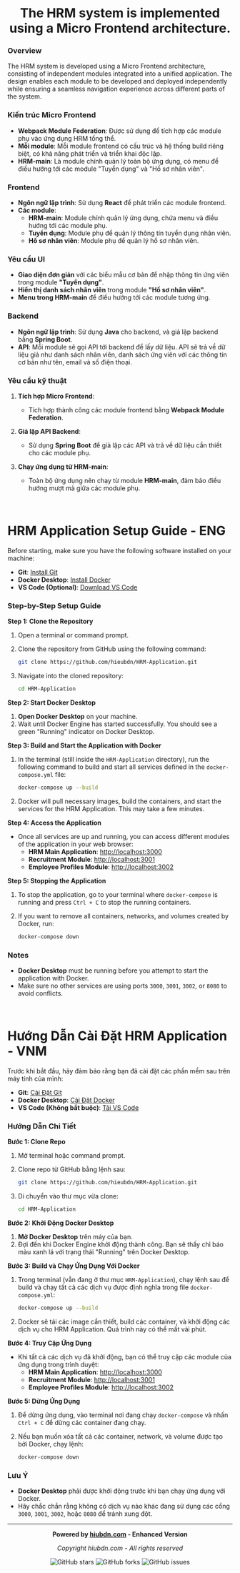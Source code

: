 <h1 align="center">The HRM system is implemented using a Micro Frontend architecture.</h1>

### Overview
The HRM system is developed using a Micro Frontend architecture, consisting of independent modules integrated into a unified application. The design enables each module to be developed and deployed independently while ensuring a seamless navigation experience across different parts of the system.

### Kiến trúc Micro Frontend
- **Webpack Module Federation**: Được sử dụng để tích hợp các module phụ vào ứng dụng HRM tổng thể.
- **Mỗi module**: Mỗi module frontend có cấu trúc và hệ thống build riêng biệt, có khả năng phát triển và triển khai độc lập.
- **HRM-main**: Là module chính quản lý toàn bộ ứng dụng, có menu để điều hướng tới các module "Tuyển dụng" và "Hồ sơ nhân viên".

### Frontend
- **Ngôn ngữ lập trình**: Sử dụng **React** để phát triển các module frontend.
- **Các module**:
  - **HRM-main**: Module chính quản lý ứng dụng, chứa menu và điều hướng tới các module phụ.
  -  **Tuyển dụng**: Module phụ để quản lý thông tin tuyển dụng nhân viên.
  - **Hồ sơ nhân viên**: Module phụ để quản lý hồ sơ nhân viên.

### Yêu cầu UI
- **Giao diện đơn giản** với các biểu mẫu cơ bản để nhập thông tin ứng viên trong module **"Tuyển dụng"**.
- **Hiển thị danh sách nhân viên** trong module **"Hồ sơ nhân viên"**.
- **Menu trong HRM-main** để điều hướng tới các module tương ứng.

### Backend
- **Ngôn ngữ lập trình**: Sử dụng **Java** cho backend, và giả lập backend bằng **Spring Boot**.
- **API**: Mỗi module sẽ gọi API tới backend để lấy dữ liệu. API sẽ trả về dữ liệu giả như danh sách nhân viên, danh sách ứng viên với các thông tin cơ bản như tên, email và số điện thoại.

### Yêu cầu kỹ thuật
1. **Tích hợp Micro Frontend**:
   - Tích hợp thành công các module frontend bằng **Webpack Module Federation**.

2. **Giả lập API Backend**:
   - Sử dụng **Spring Boot** để giả lập các API và trả về dữ liệu cần thiết cho các module phụ.

3. **Chạy ứng dụng từ HRM-main**:
   - Toàn bộ ứng dụng nên chạy từ module **HRM-main**, đảm bảo điều hướng mượt mà giữa các module phụ.

<br>

# HRM Application Setup Guide  -  ENG

Before starting, make sure you have the following software installed on your machine:

- **Git**: [Install Git](https://git-scm.com/downloads)
- **Docker Desktop**: [Install Docker](https://www.docker.com/products/docker-desktop/)
- **VS Code (Optional)**: [Download VS Code](https://code.visualstudio.com/)

### Step-by-Step Setup Guide

**Step 1: Clone the Repository**

1. Open a terminal or command prompt.
2. Clone the repository from GitHub using the following command:

   ```sh
   git clone https://github.com/hieubdn/HRM-Application.git
   ```
3. Navigate into the cloned repository:

   ```sh
   cd HRM-Application
   ```

**Step 2: Start Docker Desktop**

1. **Open Docker Desktop** on your machine.
2. Wait until Docker Engine has started successfully. You should see a green "Running" indicator on Docker Desktop.

**Step 3: Build and Start the Application with Docker**

1. In the terminal (still inside the `HRM-Application` directory), run the following command to build and start all services defined in the `docker-compose.yml` file:

   ```sh
   docker-compose up --build
   ```

2. Docker will pull necessary images, build the containers, and start the services for the HRM Application. This may take a few minutes.

**Step 4: Access the Application**

- Once all services are up and running, you can access different modules of the application in your web browser:
  - **HRM Main Application**: [http://localhost:3000](http://localhost:3000)
  - **Recruitment Module**: [http://localhost:3001](http://localhost:3001)
  - **Employee Profiles Module**: [http://localhost:3002](http://localhost:3002)

**Step 5: Stopping the Application**

1. To stop the application, go to your terminal where `docker-compose` is running and press `Ctrl + C` to stop the running containers.
2. If you want to remove all containers, networks, and volumes created by Docker, run:

   ```sh
   docker-compose down
   ```

### Notes

- **Docker Desktop** must be running before you attempt to start the application with Docker.
- Make sure no other services are using ports `3000`, `3001`, `3002`, or `8080` to avoid conflicts.

<br> 

# Hướng Dẫn Cài Đặt HRM Application  -  VNM

Trước khi bắt đầu, hãy đảm bảo rằng bạn đã cài đặt các phần mềm sau trên máy tính của mình:

- **Git**: [Cài Đặt Git](https://git-scm.com/downloads)
- **Docker Desktop**: [Cài Đặt Docker](https://www.docker.com/products/docker-desktop/)
- **VS Code (Không bắt buộc)**: [Tải VS Code](https://code.visualstudio.com/)

### Hướng Dẫn Chi Tiết

**Bước 1: Clone Repo**

1. Mở terminal hoặc command prompt.
2. Clone repo từ GitHub bằng lệnh sau:

   ```sh
   git clone https://github.com/hieubdn/HRM-Application.git
   ```
3. Di chuyển vào thư mục vừa clone:

   ```sh
   cd HRM-Application
   ```

**Bước 2: Khởi Động Docker Desktop**

1. **Mở Docker Desktop** trên máy của bạn.
2. Đợi đến khi Docker Engine khởi động thành công. Bạn sẽ thấy chỉ báo màu xanh lá với trạng thái "Running" trên Docker Desktop.

**Bước 3: Build và Chạy Ứng Dụng Với Docker**

1. Trong terminal (vẫn đang ở thư mục `HRM-Application`), chạy lệnh sau để build và chạy tất cả các dịch vụ được định nghĩa trong file `docker-compose.yml`:

   ```sh
   docker-compose up --build
   ```

2. Docker sẽ tải các image cần thiết, build các container, và khởi động các dịch vụ cho HRM Application. Quá trình này có thể mất vài phút.

**Bước 4: Truy Cập Ứng Dụng**

- Khi tất cả các dịch vụ đã khởi động, bạn có thể truy cập các module của ứng dụng trong trình duyệt:
  - **HRM Main Application**: [http://localhost:3000](http://localhost:3000)
  - **Recruitment Module**: [http://localhost:3001](http://localhost:3001)
  - **Employee Profiles Module**: [http://localhost:3002](http://localhost:3002)

**Bước 5: Dừng Ứng Dụng**

1. Để dừng ứng dụng, vào terminal nơi đang chạy `docker-compose` và nhấn `Ctrl + C` để dừng các container đang chạy.
2. Nếu bạn muốn xóa tất cả các container, network, và volume được tạo bởi Docker, chạy lệnh:

   ```sh
   docker-compose down
   ```

### Lưu Ý

- **Docker Desktop** phải được khởi động trước khi bạn chạy ứng dụng với Docker.
- Hãy chắc chắn rằng không có dịch vụ nào khác đang sử dụng các cổng `3000`, `3001`, `3002`, hoặc `8080` để tránh xung đột.


---
<p align="center"><strong>Powered by <a href="https://hiubdn.com">hiubdn.com</a> - Enhanced Version</strong></p>

<p align="center"><em>Copyright hiubdn.com - All rights reserved</em></p>

<p align="center">
<img src="https://img.shields.io/github/stars/yourusername/facebook-bm-admin-tool?style=social" alt="GitHub stars">
<img src="https://img.shields.io/github/forks/yourusername/facebook-bm-admin-tool?style=social" alt="GitHub forks">
<img src="https://img.shields.io/github/issues/yourusername/facebook-bm-admin-tool?style=social" alt="GitHub issues">
</p>
